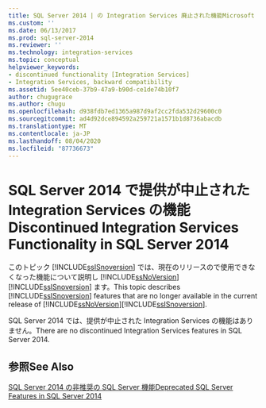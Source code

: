 ```yaml
---
title: SQL Server 2014 | の Integration Services 廃止された機能Microsoft Docs
ms.custom: ''
ms.date: 06/13/2017
ms.prod: sql-server-2014
ms.reviewer: ''
ms.technology: integration-services
ms.topic: conceptual
helpviewer_keywords:
- discontinued functionality [Integration Services]
- Integration Services, backward compatibility
ms.assetid: 5ee40ceb-37b9-47a9-b90d-ce1de74b10f7
author: chugugrace
ms.author: chugu
ms.openlocfilehash: d938fdb7ed1365a987d9af2cc2fda532d29600c0
ms.sourcegitcommit: ad4d92dce894592a259721a1571b1d8736abacdb
ms.translationtype: MT
ms.contentlocale: ja-JP
ms.lasthandoff: 08/04/2020
ms.locfileid: "87736673"
---
```

# <a name="discontinued-integration-services-functionality-in-sql-server-2014"></a><span data-ttu-id="24300-102">SQL Server 2014 で提供が中止された Integration Services の機能</span><span class="sxs-lookup"><span data-stu-id="24300-102">Discontinued Integration Services Functionality in SQL Server 2014</span></span>
  <span data-ttu-id="24300-103">このトピック [!INCLUDE[ssISnoversion](../includes/ssisnoversion-md.md)] では、現在のリリースので使用できなくなった機能について説明し [!INCLUDE[ssNoVersion](../includes/ssnoversion-md.md)] [!INCLUDE[ssISnoversion](../includes/ssisnoversion-md.md)] ます。</span><span class="sxs-lookup"><span data-stu-id="24300-103">This topic describes [!INCLUDE[ssISnoversion](../includes/ssisnoversion-md.md)] features that are no longer available in the current release of [!INCLUDE[ssNoVersion](../includes/ssnoversion-md.md)][!INCLUDE[ssISnoversion](../includes/ssisnoversion-md.md)].</span></span>  
  
 <span data-ttu-id="24300-104">SQL Server 2014 では、提供が中止された Integration Services の機能はありません。</span><span class="sxs-lookup"><span data-stu-id="24300-104">There are no discontinued Integration Services features in SQL Server 2014.</span></span>  
  
## <a name="see-also"></a><span data-ttu-id="24300-105">参照</span><span class="sxs-lookup"><span data-stu-id="24300-105">See Also</span></span>  
 [<span data-ttu-id="24300-106">SQL Server 2014 の非推奨の SQL Server 機能</span><span class="sxs-lookup"><span data-stu-id="24300-106">Deprecated SQL Server Features in SQL Server 2014</span></span>](../../2014/getting-started/deprecated-sql-server-features-in-sql-server-2014.md)  
  
  
